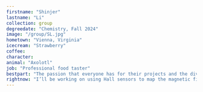```yaml
---
firstname: "Shinjer"
lastname: "Li"
collection: group
degreedate: "Chemistry, Fall 2024"
image: "/group/SL.jpg"
hometown: "Vienna, Virginia"
icecream: "Strawberry"
coffee:
character:
animal: "Axolotl"
job: "Professional food taster"
bestpart: "The passion that everyone has for their projects and the diverse backgrounds of skills and knowledge that everyone brings!"
rightnow: "I’ll be working on using Hall sensors to map the magnetic field for our magnets and shimming magnets to make them more homogeneous."
---
```

